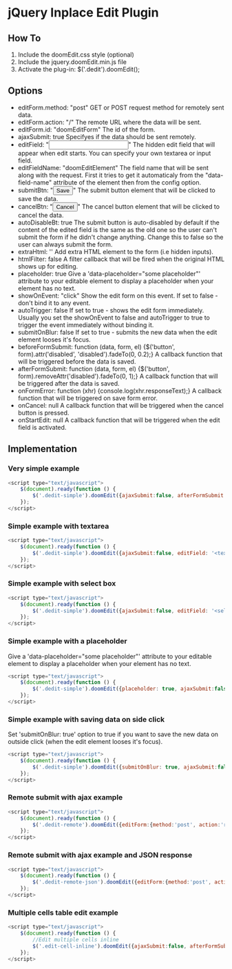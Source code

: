 # jQuery Inplace Edit Plugin


## How To

1. Include the doomEdit.css style (optional)
2. Include the jquery.doomEdit.min.js file
3. Activate the plug-in: $('.dedit').doomEdit();


## Options

- editForm.method: "post"
    GET or POST request method for remotely sent data. 
- editForm.action: "/"
    The remote URL where the data will be sent. 
- editForm.id: "doomEditForm"
    The id of the form. 
- ajaxSubmit: true
    Specifyes if the data should be sent remotely. 
- editField: "<input name="{editFieldName}" type="text" />"
    The hidden edit field that will appear when edit starts. You can specify your own textarea or input field. 
- editFieldName: "doomEditElement"
    The field name that will be sent along with the request. First it tries to get it automaticaly from the "data-field-name" attribute of the element then from the config option. 
- submitBtn: "<button type="submit" class="save-btn">Save</button>"
    The submit button element that will be clicked to save the data. 
- cancelBtn: "<button type="button" class="cancel-btn">Cancel</button>"
    The cancel button element that will be clicked to cancel the data.
- autoDisableBt: true
	The submit button is auto-disabled by default if the content of the edited field is the same as the old one so the user can't submit the form if he didn't change anything.
	Change this to false so the user can always submit the form.
- extraHtml: ''
    Add extra HTML element to the form (i.e hidden inputs).
- htmlFilter: false
    A filter callback that will be fired when the original HTML shows up for editing.
- placeholder: true
    Give a 'data-placeholder="some placeholder"' attribute to your editable element to display a placeholder when your element has no text.
- showOnEvent: "click"
	Show the edit form on this event. If set to false - don't bind it to any event.
- autoTrigger: false
	If set to true - shows the edit form immediately. Usually you set the showOnEvent to false and autoTrigger to true to trigger the event immediately without binding it.
- submitOnBlur: false
    If set to true - submits the new data when the edit element looses it's focus.
- beforeFormSubmit: function (data, form, el) {$('button', form).attr('disabled', 'disabled').fadeTo(0, 0.2);}
    A callback function that will be triggered before the data is saved. 
- afterFormSubmit: function (data, form, el) {$('button', form).removeAttr('disabled').fadeTo(0, 1);}
    A callback function that will be triggered after the data is saved. 
- onFormError: function (xhr) {console.log(xhr.responseText);}
    A callback function that will be triggered on save form error. 
- onCancel: null
    A callback function that will be triggered when the cancel button is pressed.
- onStartEdit: null
    A callback function that will be triggered when the edit field is activated.


## Implementation

### Very simple example

````javascript
<script type="text/javascript">
	$(document).ready(function () {
		$('.dedit-simple').doomEdit({ajaxSubmit:false, afterFormSubmit: function (data, form, el) {el.text(data);}});
	});
</script>
````
		

### Simple example with textarea

````javascript
<script type="text/javascript">
	$(document).ready(function () {
		$('.dedit-simple').doomEdit({ajaxSubmit:false, editField: '<textarea name="myEditTextarea" rows="10" cols="70"></textarea>', afterFormSubmit: function (data, form, el) {el.text(data);}});
	});
</script>
````

### Simple example with select box

````javascript
<script type="text/javascript">
    $(document).ready(function () {
		$('.dedit-simple').doomEdit({ajaxSubmit:false, editField: '<select name="myEditSelect"><option value="male">male</option><option value="female">female</option></select>', afterFormSubmit: function (data, form, el) {el.text(data);}});
	});
</script>
````

### Simple example with a placeholder

Give a 'data-placeholder="some placeholder"' attribute to your editable element to display a placeholder when your element has no text.

````javascript
<script type="text/javascript">
    $(document).ready(function () {
		$('.dedit-simple').doomEdit({placeholder: true, ajaxSubmit:false, afterFormSubmit: function (data, form, el) {el.text(data);}});
	});
</script>
````

### Simple example with saving data on side click

Set 'submitOnBlur: true' option to true if you want to save the new data on outside click (when the edit element looses it's focus).

````javascript
<script type="text/javascript">
    $(document).ready(function () {
		$('.dedit-simple').doomEdit({submitOnBlur: true, ajaxSubmit:false, submitBtn: false, cancelBtn: false, afterFormSubmit: function (data, form, el) {el.text(data);}});
	});
</script>
````

### Remote submit with ajax example

````javascript
<script type="text/javascript">
	$(document).ready(function () {
		$('.dedit-remote').doomEdit({editForm:{method:'post', action:'remote.html', id:'myeditformid'}, afterFormSubmit: function (data, form, el) {el.text($('input', form).val());alert(data);}});
	});
</script>
````

### Remote submit with ajax example and JSON response

````javascript
<script type="text/javascript">
	$(document).ready(function () {
		$('.dedit-remote-json').doomEdit({editForm:{method:'post', action:'remote_json.html', id:'myeditformid'}, afterFormSubmit: function (data, form, el) {data = $.parseJSON(data);el.text(data.message);alert(data.message);}});
	});
</script>
````

### Multiple cells table edit example

````javascript
<script type="text/javascript">
	$(document).ready(function () {
		//Edit multiple cells inline
		$('.edit-cell-inline').doomEdit({ajaxSubmit:false, afterFormSubmit: function (data, form, el) {el.text(data);}});
	});
</script>
````